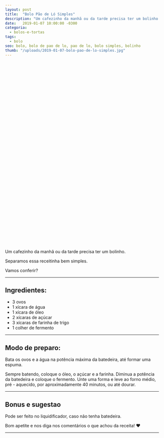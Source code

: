 ```yaml
---
layout: post
title:  "Bolo Pão de Ló Simples"
description: "Um cafezinho da manhã ou da tarde precisa ter um bolinho. Separamos essa receitinha bem simples. Vamos conferir?"
date:   2019-01-07 10:00:00 -0300
categoria:
  - bolos-e-tortas
tags:
  - bolo
seo: bolo, bolo de pao de lo, pao de lo, bolo simples, bolinho
thumb: "/uploads/2019-01-07-bolo-pao-de-lo-simples.jpg"
---
```


<div class="adsLeft">
<ins class="adsbygoogle"
     style="display:inline-block;width:160px;height:600px"
     data-ad-client="ca-pub-8078000237589807"
     data-ad-slot="3534346713"></ins>
<script>
(adsbygoogle = window.adsbygoogle || []).push({});
</script>
</div>

Um cafezinho da manhã ou da tarde precisa ter um bolinho.

Separamos essa receitinha bem simples.

Vamos conferir?

---

## Ingredientes:
  - 3 ovos
  - 1 xícara de água
  - 1 xícara de óleo
  - 2 xícaras de açúcar
  - 3 xícaras de farinha de trigo
  - 1 colher de fermento

---

## Modo de preparo:
Bata os ovos e a água na potência máxima da batedeira, até formar uma espuma.

Sempre batendo, coloque o óleo, o açúcar e a farinha. Diminua a potência da batedeira e coloque o fermento. Unte uma forma e leve ao forno médio, pré - aquecido, por aproximadamente 40 minutos, ou até dourar.

---

## Bonus e sugestao
Pode ser feito no liquidificador, caso não tenha batedeira.

Bom apetite e nos diga nos comentários o que achou da receita! ❤️

---

<div class="adsRight">

</div>
